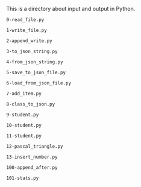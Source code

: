 This is a directory about input and output in Python.

```
0-read_file.py
```

```
1-write_file.py
```

```angular2html
2-append_write.py
```

```angular2html
3-to_json_string.py
```

```angular2html
4-from_json_string.py
```

```angular2html
5-save_to_json_file.py
```

```angular2html
6-load_from_json_file.py
```

```angular2html
7-add_item.py
```

```angular2html
8-class_to_json.py
```

```angular2html
9-student.py
```

```angular2html
10-student.py
```

```angular2html
11-student.py
```

```angular2html
12-pascal_triangle.py
```

```angular2html
13-insert_number.py
```

```angular2html
100-append_after.py
```

```angular2html
101-stats.py
```

